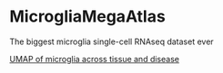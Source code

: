 # MicrogliaMegaAtlas
The biggest microglia single-cell RNAseq dataset ever

[UMAP of microglia across tissue and disease](results/mg2.tiff')
